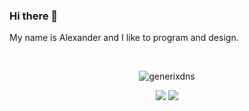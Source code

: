 
### Hi there 👋

My name is Alexander and I like to program and design.

<br>

<p align="center"> 
	<img src="https://komarev.com/ghpvc/?username=generixdns&label=Profile%20views&color=0e75b6&style=plastic" alt="generixdns" /> 

<div align="center"> 
  <a href="https://www.youtube.com/channel/UCha71NpTRP08lRwR-Kk3--g/featured" target="_blank"><img src="https://img.shields.io/badge/YouTube-FF0000?style=for-the-badge&logo=youtube&logoColor=white" target="_blank"></a>
 <a href="https://discord.gg/bAQVCa7VRW" target="_blank"><img src="https://img.shields.io/badge/Discord-7289DA?style=for-the-badge&logo=discord&logoColor=white" target="_blank">
	
 
</div>
